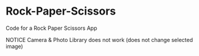 # Rock-Paper-Scissors
Code for a Rock Paper Scissors App


NOTICE 
Camera & Photo Library does not work (does not change selected image)
